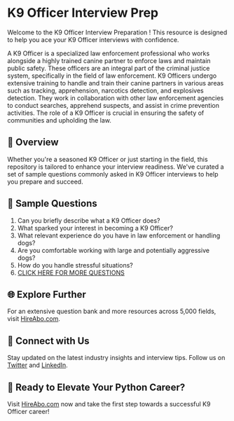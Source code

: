 # K9 Officer Interview Prep

Welcome to the K9 Officer Interview Preparation ! This resource is designed to help you ace your K9 Officer interviews with confidence.

A K9 Officer is a specialized law enforcement professional who works alongside a highly trained canine partner to enforce laws and maintain public safety. These officers are an integral part of the criminal justice system, specifically in the field of law enforcement. K9 Officers undergo extensive training to handle and train their canine partners in various areas such as tracking, apprehension, narcotics detection, and explosives detection. They work in collaboration with other law enforcement agencies to conduct searches, apprehend suspects, and assist in crime prevention activities. The role of a K9 Officer is crucial in ensuring the safety of communities and upholding the law.

## 🚀 Overview

Whether you're a seasoned K9 Officer or just starting in the field, this repository is tailored to enhance your interview readiness. We've curated a set of sample questions commonly asked in K9 Officer interviews to help you prepare and succeed.

## 📝 Sample Questions

1. Can you briefly describe what a K9 Officer does?
2. What sparked your interest in becoming a K9 Officer?
3. What relevant experience do you have in law enforcement or handling dogs?
4. Are you comfortable working with large and potentially aggressive dogs?
5. How do you handle stressful situations?
6. [CLICK HERE FOR MORE QUESTIONS](https://hireabo.com/job/9_1_26/K9%20Officer)

## 🌐 Explore Further

For an extensive question bank and more resources across 5,000 fields, visit [HireAbo.com](https://www.hireabo.com).

## 📱 Connect with Us

Stay updated on the latest industry insights and interview tips. Follow us on [Twitter](https://twitter.com/hireabo) and [LinkedIn](https://www.linkedin.com/in/hire-abo-3609972a8/).

## 🚀 Ready to Elevate Your Python Career?

Visit [HireAbo.com](https://www.hireabo.com) now and take the first step towards a successful K9 Officer career!